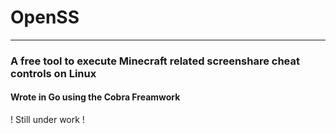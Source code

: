 # OpenSS
----------------------------------
### A free tool to execute Minecraft related screenshare cheat controls on Linux
#### Wrote in Go using the Cobra Freamwork

! Still under work !